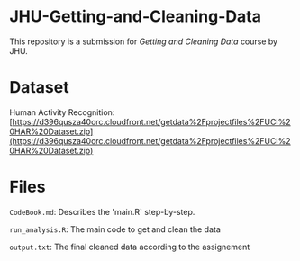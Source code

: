 # JHU-Getting-and-Cleaning-Data

This repository is a submission for *Getting and Cleaning Data* course by JHU. 

# Dataset
Human Activity Recognition: [https://d396qusza40orc.cloudfront.net/getdata%2Fprojectfiles%2FUCI%20HAR%20Dataset.zip](https://d396qusza40orc.cloudfront.net/getdata%2Fprojectfiles%2FUCI%20HAR%20Dataset.zip)


# Files
`CodeBook.md`: Describes the 'main.R` step-by-step.

`run_analysis.R`: The main code to get and clean the data

`output.txt`: The final cleaned data according to the assignement
